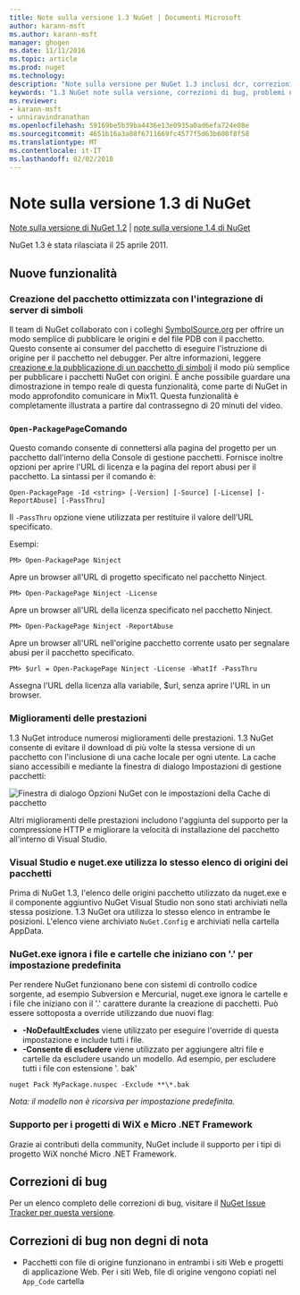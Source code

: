 ```yaml
---
title: Note sulla versione 1.3 NuGet | Documenti Microsoft
author: karann-msft
ms.author: karann-msft
manager: ghogen
ms.date: 11/11/2016
ms.topic: article
ms.prod: nuget
ms.technology: 
description: "Note sulla versione per NuGet 1.3 inclusi dcr, correzioni di bug, le funzionalità aggiunte e problemi noti."
keywords: "1.3 NuGet note sulla versione, correzioni di bug, problemi noti, aggiunta di funzionalità, eseguire"
ms.reviewer:
- karann-msft
- unniravindranathan
ms.openlocfilehash: 59169be5b39ba4436e13e0935a0ad6efa724e08e
ms.sourcegitcommit: 4651b16a3a08f6711669fc4577f5d63b600f8f58
ms.translationtype: MT
ms.contentlocale: it-IT
ms.lasthandoff: 02/02/2018
---
```

# <a name="nuget-13-release-notes"></a>Note sulla versione 1.3 di NuGet

[Note sulla versione di NuGet 1.2](../release-notes/nuget-1.2.md) | [note sulla versione 1.4 di NuGet](../release-notes/nuget-1.4.md)

NuGet 1.3 è stata rilasciata il 25 aprile 2011.

## <a name="new-features"></a>Nuove funzionalità

### <a name="streamlined-package-creation-with-symbol-server-integration"></a>Creazione del pacchetto ottimizzata con l'integrazione di server di simboli

Il team di NuGet collaborato con i colleghi [SymbolSource.org](http://www.symbolsource.org/) per offrire un modo semplice di pubblicare le origini e del file PDB con il pacchetto. Questo consente ai consumer del pacchetto di eseguire l'istruzione di origine per il pacchetto nel debugger. Per altre informazioni, leggere [creazione e la pubblicazione di un pacchetto di simboli](../create-packages/symbol-packages.md) il modo più semplice per pubblicare i pacchetti NuGet con origini. È anche possibile guardare una dimostrazione in tempo reale di questa funzionalità, come parte di NuGet in modo approfondito comunicare in Mix11. Questa funzionalità è completamente illustrata a partire dal contrassegno di 20 minuti del video.

### <a name="open-packagepage-command"></a>`Open-PackagePage`Comando

Questo comando consente di connettersi alla pagina del progetto per un pacchetto dall'interno della Console di gestione pacchetti. Fornisce inoltre opzioni per aprire l'URL di licenza e la pagina del report abusi per il pacchetto.
La sintassi per il comando è:

    Open-PackagePage -Id <string> [-Version] [-Source] [-License] [-ReportAbuse] [-PassThru]

Il `-PassThru` opzione viene utilizzata per restituire il valore dell'URL specificato.

Esempi:

    PM> Open-PackagePage Ninject

Apre un browser all'URL di progetto specificato nel pacchetto Ninject.

    PM> Open-PackagePage Ninject -License

Apre un browser all'URL della licenza specificato nel pacchetto Ninject.

    PM> Open-PackagePage Ninject -ReportAbuse

Apre un browser all'URL nell'origine pacchetto corrente usato per segnalare abusi per il pacchetto specificato.

    PM> $url = Open-PackagePage Ninject -License -WhatIf -PassThru

Assegna l'URL della licenza alla variabile, $url, senza aprire l'URL in un browser.

### <a name="performance-improvements"></a>Miglioramenti delle prestazioni

1.3 NuGet introduce numerosi miglioramenti delle prestazioni. 1.3 NuGet consente di evitare il download di più volte la stessa versione di un pacchetto con l'inclusione di una cache locale per ogni utente. La cache siano accessibili e mediante la finestra di dialogo Impostazioni di gestione pacchetti:

![Finestra di dialogo Opzioni NuGet con le impostazioni della Cache di pacchetto](./media/nuget-options.png)

Altri miglioramenti delle prestazioni includono l'aggiunta del supporto per la compressione HTTP e migliorare la velocità di installazione del pacchetto all'interno di Visual Studio.

### <a name="visual-studio-and-nugetexe-uses-the-same-list-of-package-sources"></a>Visual Studio e nuget.exe utilizza lo stesso elenco di origini dei pacchetti

Prima di NuGet 1.3, l'elenco delle origini pacchetto utilizzato da nuget.exe e il componente aggiuntivo NuGet Visual Studio non sono stati archiviati nella stessa posizione. 1.3 NuGet ora utilizza lo stesso elenco in entrambe le posizioni. L'elenco viene archiviato `NuGet.Config` e archiviati nella cartella AppData.

### <a name="nugetexe-ignores-files-and-folders-that-start-with--by-default"></a>NuGet.exe ignora i file e cartelle che iniziano con '.' per impostazione predefinita

Per rendere NuGet funzionano bene con sistemi di controllo codice sorgente, ad esempio Subversion e Mercurial, nuget.exe ignora le cartelle e i file che iniziano con il '.' carattere durante la creazione di pacchetti. Può essere sottoposta a override utilizzando due nuovi flag:

* __-NoDefaultExcludes__ viene utilizzato per eseguire l'override di questa impostazione e include tutti i file.
* __-Consente di escludere__ viene utilizzato per aggiungere altri file e cartelle da escludere usando un modello. Ad esempio, per escludere tutti i file con estensione '. bak'

```
nuget Pack MyPackage.nuspec -Exclude **\*.bak
```  

_Nota: il modello non è ricorsiva per impostazione predefinita._

### <a name="support-for-wix-projects-and-the-net-micro-framework"></a>Supporto per i progetti di WiX e Micro .NET Framework

Grazie ai contributi della community, NuGet include il supporto per i tipi di progetto WiX nonché Micro .NET Framework.

## <a name="bug-fixes"></a>Correzioni di bug

Per un elenco completo delle correzioni di bug, visitare il [NuGet Issue Tracker per questa versione](http://nuget.codeplex.com/workitem/list/advanced?keyword=&status=All&type=All&priority=All&release=NuGet%201.3&assignedTo=All&component=All&sortField=LastUpdatedDate&sortDirection=Descending&page=0).

## <a name="bug-fixes-worth-noting"></a>Correzioni di bug non degni di nota

* Pacchetti con file di origine funzionano in entrambi i siti Web e progetti di applicazione Web.
Per i siti Web, file di origine vengono copiati nel `App_Code` cartella
